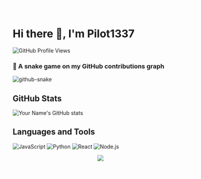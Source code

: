 <div style="background-image: url('https://img.picui.cn/free/2024/07/13/669232d1273bb.png'); 
            background-size: cover; 
            padding: 20px; 
            border-radius: 15px; 
            backdrop-filter: blur(10px); 
            -webkit-backdrop-filter: blur(10px);">

# Hi there 👋, I'm Pilot1337

![GitHub Profile Views](https://komarev.com/ghpvc/?username=jsh135790&style=flat-square)

### 🐍 A snake game on my GitHub contributions graph

<picture>
  <source media="(prefers-color-scheme: dark)" srcset="dist/github-contribution-grid-snake.svg" />
  <source media="(prefers-color-scheme: light)" srcset="dist/github-contribution-grid-snake.svg" />
  <img alt="github-snake" src="dist/github-contribution-grid-snake.svg" />
</picture>

## GitHub Stats
![Your Name's GitHub stats](https://github-readme-stats.vercel.app/api?username=jsh135790&show_icons=true&theme=radical)

## Languages and Tools
![JavaScript](https://img.shields.io/badge/-JavaScript-333333?style=flat&logo=javascript)
![Python](https://img.shields.io/badge/-Python-333333?style=flat&logo=python)
![React](https://img.shields.io/badge/-React-333333?style=flat&logo=react)
![Node.js](https://img.shields.io/badge/-Node.js-333333?style=flat&logo=node.js)

<p align="center">
  <a href="https://skillicons.dev">
    <img src="https://skillicons.dev/icons?i=css,electron,html,java,js,lua,md,c,cpp,java,py,ps" />
  </a>
</p>

</div>
